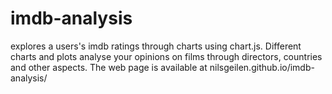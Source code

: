 # imdb-analysis


explores a users's imdb ratings through charts using chart.js. Different charts and plots analyse your opinions on films through directors, countries and other aspects.
The web page is available at nilsgeilen.github.io/imdb-analysis/
